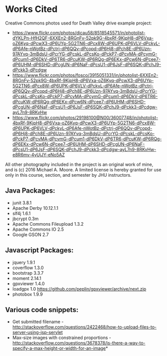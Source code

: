 Works Cited
=========

Creative Commons photos used for Death Valley drive example project:
* https://www.flickr.com/photos/dicau58/8518545571/in/photolist-dYKLPn-HfH2QF-6XXEn2-8RGnFv-52pk9G-4bxRf-9KjpH8-dP6Vxa-oZ6Kyq-dPcwX3-dP6UYp-5G2TN6-dPcx8W-dP6UPK-dP6VLV-dPckyL-dP6Afe-nWotBz-dPctrj-dP6QQv-dPcopd-dP6Hj8-dPch8E-dP6Uzn-97AYvq-3mBdsU-dPcrYG-dPcskL-dPcsKo-dPckP7-dPcvMA-dPcymG-dPcum1-dP6DkV-dP6TR6-dPcuKW-dP6RQg-dP6EKx-dPcw6N-dPcee7-dP6UHM-dP6SHD-dPcgUN-dP6NaF-dPcsU1-dP6JsF-dP6SQK-dPchJ9-dPckk3-dPcdgw
* https://www.flickr.com/photos/fosco/3915051331/in/photolist-6XXEn2-8RGnFv-52pk9G-4bxRf-9KjpH8-dP6Vxa-oZ6Kyq-dPcwX3-dP6UYp-5G2TN6-dPcx8W-dP6UPK-dP6VLV-dPckyL-dP6Afe-nWotBz-dPctrj-dP6QQv-dPcopd-dP6Hj8-dPch8E-dP6Uzn-97AYvq-3mBdsU-dPcrYG-dPcskL-dPcsKo-dPckP7-dPcvMA-dPcymG-dPcum1-dP6DkV-dP6TR6-dPcuKW-dP6RQg-dP6EKx-dPcw6N-dPcee7-dP6UHM-dP6SHD-dPcgUN-dP6NaF-dPcsU1-dP6JsF-dP6SQK-dPchJ9-dPckk3-dPcdgw-ayL7n9-8RKvHw
* https://www.flickr.com/photos/29198100@N00/36007748/in/photolist-4bxRf-9KjpH8-dP6Vxa-oZ6Kyq-dPcwX3-dP6UYp-5G2TN6-dPcx8W-dP6UPK-dP6VLV-dPckyL-dP6Afe-nWotBz-dPctrj-dP6QQv-dPcopd-dP6Hj8-dPch8E-dP6Uzn-97AYvq-3mBdsU-dPcrYG-dPcskL-dPcsKo-dPckP7-dPcvMA-dPcymG-dPcum1-dP6DkV-dP6TR6-dPcuKW-dP6RQg-dP6EKx-dPcw6N-dPcee7-dP6UHM-dP6SHD-dPcgUN-dP6NaF-dPcsU1-dP6JsF-dP6SQK-dPchJ9-dPckk3-dPcdgw-ayL7n9-8RKvHw-e8R6mv-4yUjJY-eNo5AZ

All other photography included in the project is an original work of mine, and is (c) 2016 Michael A. Moore.  A limited license is hereby granted for use only in this course, section, and semester by JHU instructors.

## Java Packages:

* junit 3.8.1
* Apache Derby 10.12.1.1
* slf4j 1.6.1
* jbcrypt 0.3m
* Apache Commons Fileupload 1.3.2
* Apache Commons IO 2.5
* Google GSON 2.7

## Javascript Packages:
* jquery 1.9.1
* coverflow 1.3.0
* bootstrap 3.3.7
* moment 2.14.1
* gpxviewer 1.4.0
* loadgpx 1.0 https://github.com/peplin/gpxviewer/archive/next.zip
* photobox 1.9.9

## Various code snippets:
* Get submitted filename - http://stackoverflow.com/questions/2422468/how-to-upload-files-to-server-using-jsp-servlet
* Max-size images with constrained proportions - http://stackoverflow.com/questions/3678378/is-there-a-way-to-specify-a-max-height-or-width-for-an-image* 
